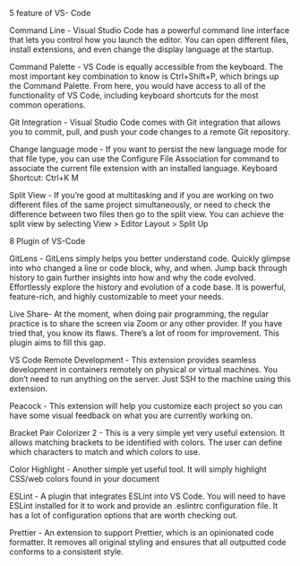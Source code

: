 5 feature of VS- Code

Command Line -
Visual Studio Code has a powerful command line interface that lets you control how you launch the editor. You can open different files, install extensions, and even change the display language at the startup.

Command Palette -
VS Code is equally accessible from the keyboard. The most important key combination to know is Ctrl+Shift+P, which brings up the Command Palette. From here, you would have access to all of the functionality of VS Code, including keyboard shortcuts for the most common operations.

Git Integration -
Visual Studio Code comes with Git integration that allows you to commit, pull, and push your code changes to a remote Git repository.

Change language mode -
If you want to persist the new language mode for that file type, you can use the Configure File Association for command to associate the current file extension with an installed language. Keyboard Shortcut: Ctrl+K M

Split View -
If you’re good at multitasking and if you are working on two different files of the same project simultaneously, or need to check the difference between two files then go to the split view. You can achieve the split view by selecting View > Editor Layout > Split Up

8 Plugin of VS-Code


GitLens -
GitLens simply helps you better understand code. Quickly glimpse into who changed a line or code block, why, and when. Jump back through history to gain further insights into how and why the code evolved. Effortlessly explore the history and evolution of a code base. It is powerful, feature-rich, and highly customizable to meet your needs.

Live Share-
At the moment, when doing pair programming, the regular practice is to share the screen via Zoom or any other provider. If you have tried that, you know its flaws. There’s a lot of room for improvement. This plugin aims to fill this gap.

VS Code Remote Development -
This extension provides seamless development in containers remotely on physical or virtual machines. You don’t need to run anything on the server. Just SSH to the machine using this extension.

Peacock -
This extension will help you customize each project so you can have some visual feedback on what you are currently working on.

Bracket Pair Colorizer 2 -
This is a very simple yet very useful extension. It allows matching brackets to be identified with colors. The user can define which characters to match and which colors to use.

Color Highlight -
Another simple yet useful tool. It will simply highlight CSS/web colors found in your document

ESLint -
A plugin that integrates ESLint into VS Code. You will need to have ESLint installed for it to work and provide an .eslintrc configuration file. It has a lot of configuration options that are worth checking out.

Prettier -
An extension to support Prettier, which is an opinionated code formatter. It removes all original styling and ensures that all outputted code conforms to a consistent style.
